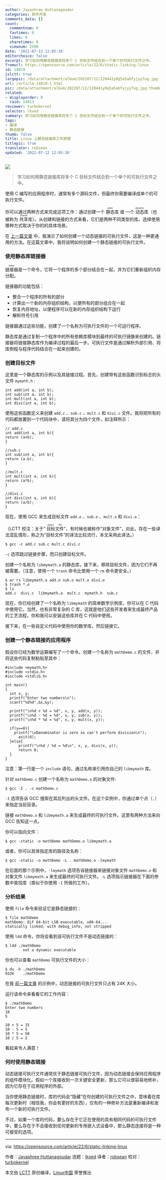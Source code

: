 ```yaml
---
author: Jayashree Huttanagoudar
categories: 软件开发
comments_data: []
count:
  commentnum: 0
  favtimes: 0
  likes: 0
  sharetimes: 0
  viewnum: 2590
date: '2022-07-12 12:05:36'
editorchoice: false
excerpt: 学习如何用静态链接库将多个 C 目标文件结合到一个单个的可执行文件之中。
fromurl: https://opensource.com/article/22/6/static-linking-linux
id: 14819
islctt: true
largepic: /data/attachment/album/202207/12/120441y0q5a5abfyjyy7ug.jpg
url: /article-14819-1.html
pic: /data/attachment/album/202207/12/120441y0q5a5abfyjyy7ug.jpg.thumb.jpg
related:
- displayorder: 0
  raid: 14813
reviewer: turbokernel
selector: lkxed
summary: 学习如何用静态链接库将多个 C 目标文件结合到一个单个的可执行文件之中。
tags:
- 编译
- 静态链接
thumb: false
title: Linux 上静态链接库工作原理
titlepic: true
translator: robsean
updated: '2022-07-12 12:05:36'
---
```


![](/data/attachment/album/202207/12/120441y0q5a5abfyjyy7ug.jpg)



> 
> 学习如何用静态链接库将多个 C 目标文件结合到一个单个的可执行文件之中。
> 
> 
> 


使用 C 编写的应用程序时，通常有多个源码文件，但最终你需要编译成单个的可执行文件。


你可以通过两种方式来完成这项工作：通过创建一个 <ruby> 静态 <rt>  static </rt></ruby> 库 或 一个 <ruby> 动态 <rt>  dynamic </rt></ruby> 库（也被称为 <ruby> 共享 <rt>  shared </rt></ruby> 库）。从创建和链接的方式来看，它们是两种不同类型的库。选择使用哪种方式取决于你的的具体场景。


在 [上一篇文章](/article-14813-1.html) 中，我演示了如何创建一个动态链接的可执行文件，这是一种更通用的方法。在这篇文章中，我将说明如何创建一个静态链接的可执行文件。


### 使用静态库链接器


<ruby> 链接器 <rt>  linker </rt></ruby>是一个命令，它将一个程序的多个部分结合在一起，并为它们重新组织内存分配。


链接器的功能包括：


* 整合一个程序的所有的部分
* 计算出一个新的内存组织结构，以便所有的部分组合在一起
* 恢复内存地址，以便程序可以在新的内存组织结构下运行
* 解析符号引用


链接器通过这些功能，创建了一个名称为可执行文件的一个可运行程序。


静态库是通过复制一个程序中的所有依赖库模块到最终的可执行镜像来创建的。链接器将链接静态库作为编译过程的最后一步。可执行文件是通过解析外部引用、将库例程与程序代码结合在一起来创建的。


### 创建目标文件


这里是一个静态库的示例以及其链接过程。首先，创建带有这些函数识别标志的头文件 `mymath.h` :



```
int add(int a, int b);
int sub(int a, int b);
int mult(int a, int b);
int divi(int a, int b);

```

使用这些函数定义来创建 `add.c` 、`sub.c` 、`mult.c` 和 `divi.c` 文件。我将把所有的代码都放置到一个代码块中，请将其分为四个文件，如注释所示：



```
// add.c
int add(int a, int b){
return (a+b);
}

//sub.c
int sub(int a, int b){
return (a-b);
}

//mult.c
int mult(int a, int b){
return (a*b);
}

//divi.c
int divi(int a, int b){
return (a/b);
}

```

现在，使用 GCC 来生成目标文件 `add.o` 、`sub.o` 、`mult.o` 和 `divi.o`：


（LCTT 校注：关于“<ruby> 目标文件 <rt>  object file </rt></ruby>”，有时候也被称作“对象文件”，对此，存在一些译法混乱情形，称之为“目标文件”的译法比较流行，本文采用此译法。）



```
$ gcc -c add.c sub.c mult.c divi.c

```

`-c` 选项跳过链接步骤，而只创建目标文件。


创建一个名称为 `libmymath.a` 的静态库，接下来，移除目标文件，因为它们不再被需要。（注意，使用一个 `trash` 命令比使用一个 `rm` 命令更安全。）



```
$ ar rs libmymath.a add.o sub.o mult.o divi.o
$ trash *.o
$ ls
add.c  divi.c  libmymath.a  mult.c  mymath.h  sub.c

```

现在，你已经创建了一个名称为 `libmymath` 的简单数学示例库，你可以在 C 代码中使用它。当然，也有非常复杂的 C 库，这就是他们这些开发者来生成最终产品的工艺流程，你和我可以安装这些库并在 C 代码中使用。


接下来，在一些自定义代码中使用你的数学库，然后链接它。


### 创建一个静态链接的应用程序


假设你已经为数学运算编写了一个命令。创建一个名称为 `mathDemo.c` 的文件，并将这些代码复制粘贴至其中：



```
#include <mymath.h>
#include <stdio.h>
#include <stdlib.h>

int main()
{
  int x, y;
  printf("Enter two numbers\n");
  scanf("%d%d",&x,&y);
 
  printf("\n%d + %d = %d", x, y, add(x, y));
  printf("\n%d - %d = %d", x, y, sub(x, y));
  printf("\n%d * %d = %d", x, y, mult(x, y));

  if(y==0){
    printf("\nDenominator is zero so can't perform division\n");
      exit(0);
  }else{
      printf("\n%d / %d = %d\n", x, y, divi(x, y));
      return 0;
  }
}

```

注意：第一行是一个 `include` 语句，通过名称来引用你自己的 `libmymath` 库。


针对 `mathDemo.c` 创建一个名称为 `mathDemo.o` 的对象文件:



```
$ gcc -I . -c mathDemo.c

```

`-I` 选项告诉 GCC 搜索在其后列出的头文件。在这个实例中，你通过单个点（`.`）来指定当前目录。


链接 `mathDemo.o` 和 `libmymath.a` 来生成最终的可执行文件。这里有两种方法来向 GCC 告知这一点。


你可以指向文件：



```
$ gcc -static -o mathDemo mathDemo.o libmymath.a

```

或者，你可以具体指定库的路径及名称：



```
$ gcc -static -o mathDemo -L . mathDemo.o -lmymath

```

在后面的那个示例中，`-lmymath` 选项告诉链接器来链接对象文件 `mathDemo.o` 和对象文件 `libmymath.a` 来生成最终的可执行文件。`-L` 选项指示链接器在下面的参数中查找库（类似于你使用 `-I` 所做的工作）。


### 分析结果


使用 `file` 命令来验证它是静态链接的：



```
$ file mathDemo
mathDemo: ELF 64-bit LSB executable, x86-64...
statically linked, with debug_info, not stripped

```

使用 `ldd` 命令，你将会看到该可执行文件不是动态链接的：



```
$ ldd ./mathDemo
        not a dynamic executable

```

你也可以查看 `mathDemo` 可执行文件的大小：



```
$ du -h ./mathDemo
932K    ./mathDemo

```

在我 [前一篇文章](/article-14813-1.html) 的示例中，动态链接的可执行文件只占有 24K 大小。


运行该命令来看看它的工作内容：



```
$ ./mathDemo
Enter two numbers
10
5

10 + 5 = 15
10 - 5 = 5
10 * 5 = 50
10 / 5 = 2

```

看起来令人满意！


### 何时使用静态链接


动态链接可执行文件通常优于静态链接可执行文件，因为动态链接会保持应用程序的组件模块化。假如一个库接收到一次关键安全更新，那么它可以很容易地修补，因为它存在于应用程序的外部。


当你使用静态链接时，库的代码会“隐藏”在你创建的可执行文件之中，意味着在库每次更新时（相信我，你会有更好的东西），仅有的一种修补方法是重新编译和发布一个新的可执行文件。


不过，如果一个库的代码，要么存在于它正在使用的具有相同代码的可执行文件中，要么存在于不会接收到任何更新的专用嵌入式设备中，那么静态连接将是一种可接受的选项。




---


via: <https://opensource.com/article/22/6/static-linking-linux>


作者：[Jayashree Huttanagoudar](https://opensource.com/users/jayashree-huttanagoudar) 选题：[lkxed](https://github.com/lkxed) 译者：[robsean](https://github.com/robsean) 校对：[turbokernel](https://github.com/turbokernel)


本文由 [LCTT](https://github.com/LCTT/TranslateProject) 原创编译，[Linux中国](https://linux.cn/) 荣誉推出